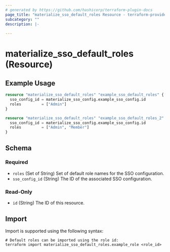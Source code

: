 ```yaml
---
# generated by https://github.com/hashicorp/terraform-plugin-docs
page_title: "materialize_sso_default_roles Resource - terraform-provider-materialize"
subcategory: ""
description: |-
  
---
```


# materialize_sso_default_roles (Resource)



## Example Usage

```terraform
resource "materialize_sso_default_roles" "example_sso_default_roles" {
  sso_config_id = materialize_sso_config.example_sso_config.id
  roles         = ["Admin"]
}

resource "materialize_sso_default_roles" "example_sso_default_roles_2" {
  sso_config_id = materialize_sso_config.example_sso_config.id
  roles         = ["Admin", "Member"]
}
```

<!-- schema generated by tfplugindocs -->
## Schema

### Required

- `roles` (Set of String) Set of default role names for the SSO configuration.
- `sso_config_id` (String) The ID of the associated SSO configuration.

### Read-Only

- `id` (String) The ID of this resource.

## Import

Import is supported using the following syntax:

```shell
# Default roles can be imported using the role id:
terraform import materialize_sso_default_roles.example_role <role_id>
```
